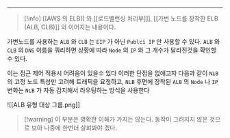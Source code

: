 
---
>[!info]  [[AWS 의 ELB]] 와 [[로드밸런싱 처리부]]], [[가변 노드를 장착한 ELB (ALB, CLB)]] 와 이어지는 내용이다.

가변노드를 사용하는 `ALB` 와 `CLB` 는 `EIP` 가 아닌 `Publci IP` 만 사용할 수 있다.
`ALB` 와 `CLB` 의 `DNS` 이름을 쿼리하면 상황에 따라 `Node` 의 `IP` 와 그 개수가 달라진것을 확인할 수 있다.

이는 접근 제어 적용시 어려움이 있을수 있다
이러한 단점을 없애고자 다음과 같이 `NLB` 의 고정 노드 특성만 고려해 트래픽을 요청하고,
`NLB` 후면에 장착된 `ALB` 의 `Node` 나 `IP` 변화는 `NLB` 가 자동 감지해서 라우팅하는 방식을 사용한다

![[ALB 유형 대상 그룹.png]]

>[!warning] 이 부분은 명확한 이해가 가지는 않는다. 동작이 그려지지 않은 것으로 보아 나중에 한번더 살펴봐야 겠다.

